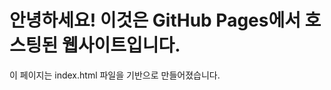 <html lang="ko">
<head>
    <meta charset="UTF-8">
    <meta name="viewport" content="width=device-width, initial-scale=1.0">
</head>
<body>
    <h1>안녕하세요! 이것은 GitHub Pages에서 호스팅된 웹사이트입니다.</h1>
    <p>이 페이지는 index.html 파일을 기반으로 만들어졌습니다.</p>
</body>
</html>
